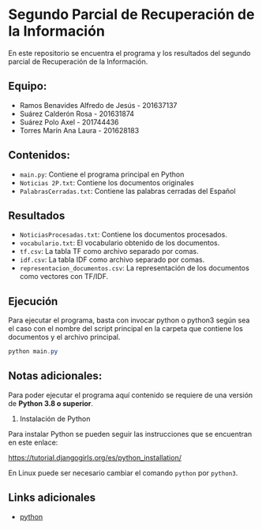 # Segundo Parcial de Recuperación de la Información

En este repositorio se encuentra el programa y los resultados del segundo parcial de
Recuperación de la Información.

## Equipo:

- Ramos Benavides Alfredo de Jesús - 201637137
- Suárez Calderón Rosa             - 201631874
- Suárez Polo Axel                 - 201744436
- Torres Marín Ana Laura           - 201628183

## Contenidos:

- `main.py`: Contiene el programa principal en Python
- `Noticias 2P.txt`: Contiene los documentos originales
- `PalabrasCerradas.txt`: Contiene las palabras cerradas del Español

## Resultados
- `NoticiasProcesadas.txt`: Contiene los documentos procesados.
- `vocabulario.txt`: El vocabulario obtenido de los documentos.
- `tf.csv`: La tabla TF como archivo separado por comas.
- `idf.csv`: La tabla IDF como archivo separado por comas.
- `representacion_documentos.csv`: La representación de los documentos como
    vectores con TF/IDF.

## Ejecución
Para ejecutar el programa, basta con invocar python o python3 según sea el caso
con el nombre del script principal en la carpeta que contiene los documentos y
el archivo principal.

```powershell
python main.py
```

## Notas adicionales:

Para poder ejecutar el programa aquí contenido se requiere de una versión de
**Python 3.8 o superior**.

1. Instalación de Python

Para instalar Python se pueden seguir las instrucciones que se encuentran en este enlace:

https://tutorial.djangogirls.org/es/python_installation/

En Linux puede ser necesario cambiar el comando `python` por `python3`.

## Links adicionales

- [python](https://www.python.org/)
